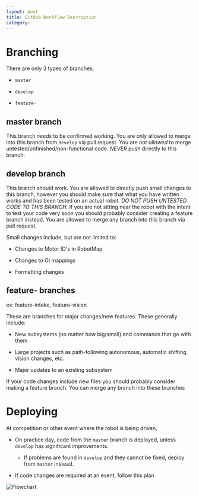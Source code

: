 ```yaml
---
layout: post
title: GitHub Workflow Description
category: 
---
```

# Branching

There are only 3 types of branches:

* `master`

* `develop`

* `feature-` 

## master branch

This branch *needs* to be confirmed working. You are only allowed to merge into this branch from `develop` via pull request. You are *not allowed* to merge untested/unfinished/non-functional code. *NEVER* push directly to this branch.  

## develop branch

This branch should work. You are allowed to directly push small changes to this branch, however you should make sure that what you have written works and has been tested on an actual robot. *DO NOT PUSH UNTESTED CODE TO THIS BRANCH.* If you are not sitting near the robot with the intent to test your code very soon you should probably consider creating a feature branch instead. You are allowed to merge any branch into this branch via pull request.

Small changes include, but are not limited to:

* Changes to Motor ID's in RobotMap

* Changes to OI mappings

* Formatting changes

## feature- branches

ex: feature-intake, feature-vision

These are branches for major changes/new features. These generally include:

* New subsystems (no matter how big/small) and commands that go with them

* Large projects such as path-following autonomous, automatic shifting, vision changes, etc.

* Major updates to an existing subsystem

If your code changes include new files you should probably consider making a feature branch.
You can merge any branch into these branches


# Deploying

At competition or other event where the robot is being driven,

* On practice day, code from the `master` branch is deployed, unless `develop` has significant improvements.

    * If problems are found in `develop` and they cannot be fixed, deploy from `master` instead.

* If code changes are required at an event, follow this plan

![Flowchart](https://i.imgur.com/TU2piBi.png)
